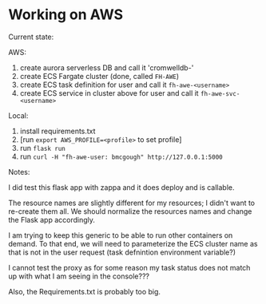 # Working on AWS

Current state:

AWS:
1. create aurora serverless DB and call it 'cromwelldb-<username>'
1. create ECS Fargate cluster (done, called `FH-AWE`)
1. create ECS task definition for user and call it `fh-awe-<username>`
1. create ECS service in cluster above for user and call it `fh-awe-svc-<username>`

Local:
1. install requirements.txt
1. [run `export AWS_PROFILE=<profile>` to set profile]
1. run `flask run`
1. run `curl -H "fh-awe-user: bmcgough" http://127.0.0.1:5000`

Notes:

I did test this flask app with zappa and it does deploy and is callable.

The resource names are slightly different for my resources; I didn't want to re-create them all. We should normalize the resources names and change the Flask app accordingly.

I am trying to keep this generic to be able to run other containers on demand. To that end, we will need to parameterize the ECS cluster name as that is not in the user request (task defnintion environment variable?)

I cannot test the proxy as for some reason my task status does not match up with what I am seeing in the console???

Also, the Requirements.txt is probably too big.

